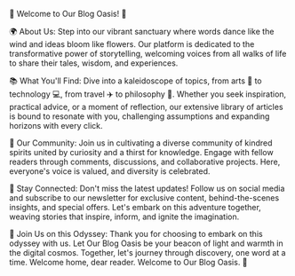 
🌟 Welcome to Our Blog Oasis! 🌟

🌍 About Us:
Step into our vibrant sanctuary where words dance like the wind and ideas bloom like flowers. Our platform is dedicated to the transformative power of storytelling, welcoming voices from all walks of life to share their tales, wisdom, and experiences.

📚 What You'll Find:
Dive into a kaleidoscope of topics, from arts 🎨 to technology 💻, from travel ✈️ to philosophy 🧠. Whether you seek inspiration, practical advice, or a moment of reflection, our extensive library of articles is bound to resonate with you, challenging assumptions and expanding horizons with every click.

🌈 Our Community:
Join us in cultivating a diverse community of kindred spirits united by curiosity and a thirst for knowledge. Engage with fellow readers through comments, discussions, and collaborative projects. Here, everyone's voice is valued, and diversity is celebrated.

🚀 Stay Connected:
Don't miss the latest updates! Follow us on social media and subscribe to our newsletter for exclusive content, behind-the-scenes insights, and special offers. Let's embark on this adventure together, weaving stories that inspire, inform, and ignite the imagination.

🌟 Join Us on this Odyssey:
Thank you for choosing to embark on this odyssey with us. Let Our Blog Oasis be your beacon of light and warmth in the digital cosmos. Together, let's journey through discovery, one word at a time. Welcome home, dear reader. Welcome to Our Blog Oasis. 🌟

